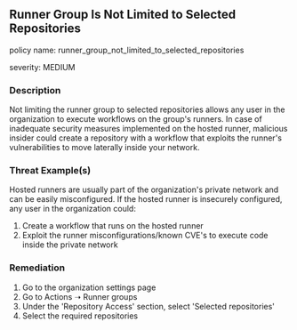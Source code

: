 ## Runner Group Is Not Limited to Selected Repositories
policy name: runner_group_not_limited_to_selected_repositories

severity: MEDIUM

### Description
Not limiting the runner group to selected repositories allows any user in the organization to execute workflows
on the group's runners.
In case of inadequate security measures implemented on the hosted runner,
malicious insider could create a repository with a workflow that exploits the runner's vulnerabilities to move laterally inside your network.


### Threat Example(s)
Hosted runners are usually part of the organization's private network and can be easily misconfigured.
If the hosted runner is insecurely configured, any user in the organization could:
1. Create a workflow that runs on the hosted runner
2. Exploit the runner misconfigurations/known CVE's to execute code inside the private network



### Remediation
1. Go to the organization settings page
2. Go to Actions ➝ Runner groups
3. Under the 'Repository Access' section, select 'Selected repositories'
4. Select the required repositories



